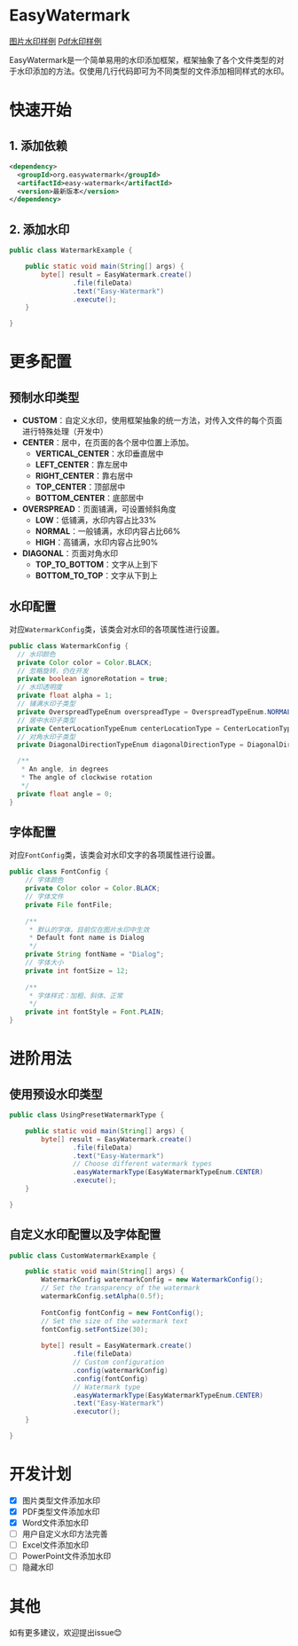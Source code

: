 # EasyWatermark

[图片水印样例](doc/ImageWatermarkExample.md)
[Pdf水印样例](doc/PdfWatermarkExample.md)

EasyWatermark是一个简单易用的水印添加框架，框架抽象了各个文件类型的对于水印添加的方法。仅使用几行代码即可为不同类型的文件添加相同样式的水印。

# 快速开始

## 1. 添加依赖

```xml
<dependency>
  <groupId>org.easywatermark</groupId>
  <artifactId>easy-watermark</artifactId>
  <version>最新版本</version>
</dependency>
```

## 2. 添加水印
```java
public class WatermarkExample {

    public static void main(String[] args) {
        byte[] result = EasyWatermark.create()
                .file(fileData)
                .text("Easy-Watermark")
                .execute();
    }

}
```
# 更多配置
## 预制水印类型

- **CUSTOM**：自定义水印，使用框架抽象的统一方法，对传入文件的每个页面进行特殊处理（开发中）
- **CENTER**：居中，在页面的各个居中位置上添加。
  - **VERTICAL_CENTER**：水印垂直居中
  - **LEFT_CENTER**：靠左居中
  - **RIGHT_CENTER**：靠右居中
  - **TOP_CENTER**：顶部居中
  - **BOTTOM_CENTER**：底部居中
- **OVERSPREAD**：页面铺满，可设置倾斜角度
  - **LOW**：低铺满，水印内容占比33%
  - **NORMAL**：一般铺满，水印内容占比66%
  - **HIGH**：高铺满，水印内容占比90%
- **DIAGONAL**：页面对角水印
  - **TOP_TO_BOTTOM**：文字从上到下
  - **BOTTOM_TO_TOP**：文字从下到上

## 水印配置
对应`WatermarkConfig`类，该类会对水印的各项属性进行设置。

```java
public class WatermarkConfig {
  // 水印颜色
  private Color color = Color.BLACK;
  // 忽略旋转，仍在开发
  private boolean ignoreRotation = true;
  // 水印透明度
  private float alpha = 1;
  // 铺满水印子类型
  private OverspreadTypeEnum overspreadType = OverspreadTypeEnum.NORMAL;
  // 居中水印子类型
  private CenterLocationTypeEnum centerLocationType = CenterLocationTypeEnum.VERTICAL_CENTER;
  // 对角水印子类型
  private DiagonalDirectionTypeEnum diagonalDirectionType = DiagonalDirectionTypeEnum.TOP_TO_BOTTOM;

  /**
   * An angle, in degrees
   * The angle of clockwise rotation
   */
  private float angle = 0;
}
```
## 字体配置
对应`FontConfig`类，该类会对水印文字的各项属性进行设置。

```java
public class FontConfig {
    // 字体颜色
    private Color color = Color.BLACK;
    // 字体文件
    private File fontFile;
  
    /**
     * 默认的字体，目前仅在图片水印中生效
     * Default font name is Dialog
     */
    private String fontName = "Dialog";
    // 字体大小
    private int fontSize = 12;
  
    /**
     * 字体样式：加粗、斜体、正常
     */
    private int fontStyle = Font.PLAIN;
}
```
# 进阶用法
## 使用预设水印类型
```java
public class UsingPresetWatermarkType {

    public static void main(String[] args) {
        byte[] result = EasyWatermark.create()
                .file(fileData)
                .text("Easy-Watermark")
                // Choose different watermark types
                .easyWatermarkType(EasyWatermarkTypeEnum.CENTER)
                .execute();
    }

}
```
## 自定义水印配置以及字体配置

```java
public class CustomWatermarkExample {

    public static void main(String[] args) {
        WatermarkConfig watermarkConfig = new WatermarkConfig();
        // Set the transparency of the watermark
        watermarkConfig.setAlpha(0.5f);
    
        FontConfig fontConfig = new FontConfig();
        // Set the size of the watermark text
        fontConfig.setFontSize(30);
    
        byte[] result = EasyWatermark.create()
                .file(fileData)
                // Custom configuration
                .config(watermarkConfig)
                .config(fontConfig)
                // Watermark type
                .easyWatermarkType(EasyWatermarkTypeEnum.CENTER)
                .text("Easy-Watermark")
                .executor();
    }

}
```

# 开发计划

- [x] 图片类型文件添加水印
- [x] PDF类型文件添加水印
- [x] Word文件添加水印
- [ ] 用户自定义水印方法完善
- [ ] Excel文件添加水印
- [ ] PowerPoint文件添加水印
- [ ] 隐藏水印

# 其他

如有更多建议，欢迎提出issue😊
